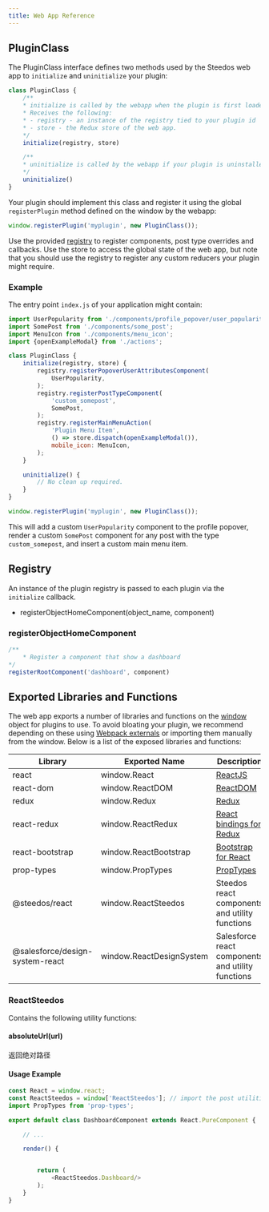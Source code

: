 ```yaml
---
title: Web App Reference
---
```


## PluginClass

The PluginClass interface defines two methods used by the Steedos web app to `initialize` and `uninitialize` your plugin:

```javascript
class PluginClass {
    /**
    * initialize is called by the webapp when the plugin is first loaded.
    * Receives the following:
    * - registry - an instance of the registry tied to your plugin id
    * - store - the Redux store of the web app.
    */
    initialize(registry, store)

    /**
    * uninitialize is called by the webapp if your plugin is uninstalled
    */
    uninitialize()
}
```

Your plugin should implement this class and register it using the global `registerPlugin` method defined on the window by the webapp:

```javascript
window.registerPlugin('myplugin', new PluginClass());
```

Use the provided [registry](#registry) to register components, post type overrides and callbacks. Use the store to access the global state of the web app, but note that you should use the registry to register any custom reducers your plugin might require.

### Example

The entry point `index.js` of your application might contain:

```javascript
import UserPopularity from './components/profile_popover/user_popularity';
import SomePost from './components/some_post';
import MenuIcon from './components/menu_icon';
import {openExampleModal} from './actions';

class PluginClass {
    initialize(registry, store) {
        registry.registerPopoverUserAttributesComponent(
            UserPopularity,
        );
        registry.registerPostTypeComponent(
            'custom_somepost',
            SomePost,
        );
        registry.registerMainMenuAction(
            'Plugin Menu Item',
            () => store.dispatch(openExampleModal()),
            mobile_icon: MenuIcon,
        );
    }

    uninitialize() {
        // No clean up required.
    }
}

window.registerPlugin('myplugin', new PluginClass());
```

This will add a custom `UserPopularity` component to the profile popover, render a custom `SomePost` component for any post with the type `custom_somepost`, and insert a custom main menu item.

## Registry

An instance of the plugin registry is passed to each plugin via the `initialize` callback.

- registerObjectHomeComponent(object_name, component)

### registerObjectHomeComponent

```js
/**
    * Register a component that show a dashboard
*/
registerRootComponent('dashboard', component)
```

## Exported Libraries and Functions

The web app exports a number of libraries and functions on the [window](https://developer.mozilla.org/en-US/docs/Web/API/Window) object for plugins to use. To avoid bloating your plugin, we recommend depending on these using [Webpack externals](https://webpack.js.org/configuration/externals/) or importing them manually from the window. Below is a list of the exposed libraries and functions:

| Library | Exported Name | Description |
| ------- | ------------- | ----------- |
| react | window.React | [ReactJS](https://reactjs.org/) |
| react-dom | window.ReactDOM | [ReactDOM](https://reactjs.org/docs/react-dom.html) |
| redux | window.Redux | [Redux](https://redux.js.org/) |
| react-redux | window.ReactRedux | [React bindings for Redux](https://github.com/reactjs/react-redux) |
| react-bootstrap | window.ReactBootstrap | [Bootstrap for React](https://react-bootstrap.github.io/) |
| prop-types | window.PropTypes | [PropTypes](https://www.npmjs.com/package/prop-types) |
| @steedos/react | window.ReactSteedos | Steedos react components and utility functions |
| @salesforce/design-system-react | window.ReactDesignSystem | Salesforce react components and utility functions |

### ReactSteedos

Contains the following utility functions:

#### absoluteUrl(url)

返回绝对路径

#### Usage Example

```javascript
const React = window.react;
const ReactSteedos = window['ReactSteedos']; // import the post utilities
import PropTypes from 'prop-types';

export default class DashboardComponent extends React.PureComponent {

    // ...

    render() {


        return (
            <ReactSteedos.Dashboard/>
        );
    }
}
```
